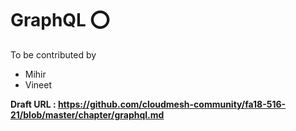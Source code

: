 # GraphQL :o:

To be contributed by

* Mihir
* Vineet

**Draft URL : https://github.com/cloudmesh-community/fa18-516-21/blob/master/chapter/graphql.md**
